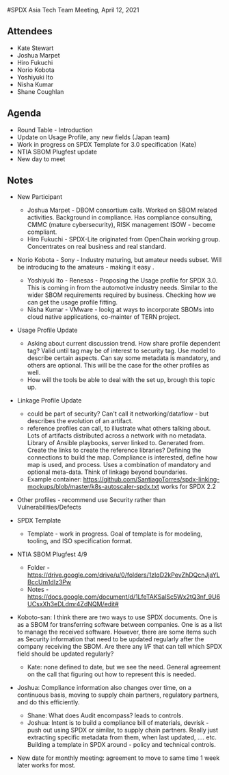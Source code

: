 #SPDX Asia Tech Team Meeting,  April 12, 2021

## Attendees
* Kate Stewart
* Joshua Marpet
* Hiro Fukuchi
* Norio Kobota
* Yoshiyuki Ito
* Nisha Kumar
* Shane Coughlan

## Agenda
* Round Table - Introduction
* Update on Usage Profile, any new fields (Japan team)
* Work in progress on SPDX Template for 3.0 specification (Kate)
* NTIA SBOM Plugfest update
* New day to meet

## Notes

* New Participant
  * Joshua Marpet - DBOM consortium calls.   Worked on SBOM related activities.
     Background in compliance.   Has compliance consulting,  CMMC (mature cybersecurity),
     RISK management ISOW - become compliant.
  * Hiro Fukuchi - SPDX-Lite originated from OpenChain working group.  Concentrates on
    real business and real standard.
 * Norio Kobota - Sony - Industry maturing,  but amateur needs subset.   Will be introducing
   to the amateurs - making it easy .
   * Yoshiyuki Ito - Renesas - Proposing the Usage profile for SPDX 3.0.   This is coming in from
   the automotive industry needs.   Similar to the wider SBOM requirements required by business.
   Checking how we can get the usage profile fitting.
   * Nisha Kumar - VMware - lookg at ways to incorporate SBOMs into cloud native applications,
   co-mainter of TERN project.

* Usage Profile Update
  * Asking about current discussion trend.   How share profile dependent tag?  Valid until tag may be of interest to security tag.    Use model to describe certain aspects.   Can say some metadata is mandatory, and others are optional.   This will be the case for the other profiles as well.
  * How will the tools be able to deal with the set up, brough this topic up.

* Linkage Profile Update
  * could be part of security?   Can't call it networking/dataflow - but describes the evolution of an artifact.
  * reference profiles can call, to illustrate what others talking about.   Lots of artifacts distributed across a network with no metadata.  Library of Ansible playbooks, server linked to.    Generated from.   Create the links to create the reference libraries?   Defining the connections to build the map.   Compliance is interested,  define how map is used, and process.   Uses a combination of mandatory and optional meta-data.   Think of linkage beyond boundaries.
   * Example container: https://github.com/SantiagoTorres/spdx-linking-mockups/blob/master/k8s-autoscaler-spdx.txt works for SPDX 2.2

* Other profiles - recommend use Security rather than Vulnerabilities/Defects

* SPDX Template
  * Template - work in progress.   Goal of template is for modeling, tooling, and ISO specification format.

* NTIA SBOM Plugfest 4/9
  * Folder - https://drive.google.com/drive/u/0/folders/1zIqD2kPevZhDQcnJjaYLBccUm1dIz3Pw
  * Notes - https://docs.google.com/document/d/1LfeTAKSalSc5Wx2tQ3nf_9U6UCsxXh3eDLdmr4ZdNQM/edit#

* Koboto-san:  I think there are two ways to use SPDX documents. One is as a SBOM for transferring software between companies. One is as a list to manage the received software.
However, there are some items such as Security information that need to be updated regularly after the company receiving the SBOM. Are there any I/F that can tell which SPDX field should be updated regularly?
  * Kate: none defined to date, but we see the need.    General agreement on the call that figuring out how to represent this is needed.
* Joshua:  Compliance information also changes over time, on a continuous basis,  moving to supply chain partners, regulatory partners, and do this efficiently.
  * Shane: What does Audit encompass?   leads to controls.
  * Joshua: Intent is to build a compliance bill of materials,  devrisk - push out using SPDX or similar, to supply chain partners.   Really just extracting specific metadata from them,  when last updated, .... etc.   Building a template in SPDX around - policy and technical controls.

* New date for monthly meeting:  agreement to move to same time 1 week later works for most.

